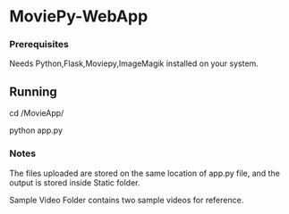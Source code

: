 # MoviePy-WebApp

### Prerequisites 

Needs Python,Flask,Moviepy,ImageMagik installed on your system.

## Running

cd /MovieApp/

python app.py

### Notes

The files uploaded are stored on the same location of app.py file, and the output is stored inside Static folder.

Sample Video Folder contains two sample videos for reference.

